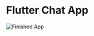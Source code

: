 # Flutter Chat App


![Finished App](https://github.com/raiprakhar/Flutter-Chat-App/blob/master/images/flash_chat_flutter_demo.gif)

